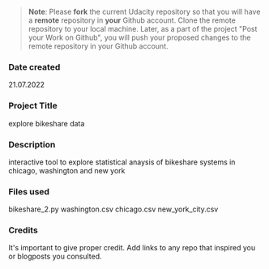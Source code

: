 >**Note**: Please **fork** the current Udacity repository so that you will have a **remote** repository in **your** Github account. Clone the remote repository to your local machine. Later, as a part of the project "Post your Work on Github", you will push your proposed changes to the remote repository in your Github account.

### Date created
21.07.2022

### Project Title
explore bikeshare data

### Description
interactive tool to explore statistical anaysis of bikeshare systems in chicago, washington and new york

### Files used
bikeshare_2.py
washington.csv
chicago.csv
new_york_city.csv

### Credits
It's important to give proper credit. Add links to any repo that inspired you or blogposts you consulted.


